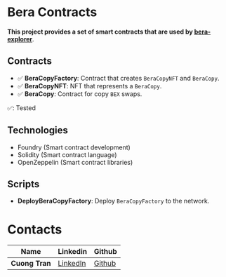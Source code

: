 # Bera Contracts

**This project provides a set of smart contracts that are used by [bera-explorer](https://github.com/cuongtq1026/bera-explorer)**.

## Contracts
- ✅ **BeraCopyFactory**: Contract that creates `BeraCopyNFT` and `BeraCopy`.
- ✅ **BeraCopyNFT**: NFT that represents a `BeraCopy`.
- ✅ **BeraCopy**: Contract for copy `BEX` swaps.

✅: Tested

## Technologies
- Foundry (Smart contract development)
- Solidity (Smart contract language)
- OpenZeppelin (Smart contract libraries)

## Scripts
- **DeployBeraCopyFactory**: Deploy `BeraCopyFactory` to the network.

# Contacts
| **Name**       | **Linkedin**                                           | Github                                   |
|----------------|--------------------------------------------------------|------------------------------------------|
| **Cuong Tran** | [LinkedIn](https://www.linkedin.com/in/cuongtran1026/) | [Github](https://github.com/cuongtq1026) |   |
